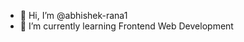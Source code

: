 - 👋 Hi, I’m @abhishek-rana1
- 🌱 I’m currently learning Frontend Web Development 


<!---
abhishek-rana1/abhishek-rana1 is a ✨ special ✨ repository because its `README.md` (this file) appears on your GitHub profile.
You can click the Preview link to take a look at your changes.
--->
